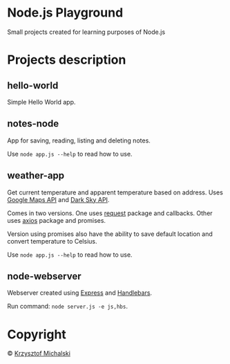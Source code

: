 # Node.js Playground

Small projects created for learning purposes of Node.js

# Projects description

## hello-world

Simple Hello World app.

## notes-node

App for saving, reading, listing and deleting notes.

Use `node app.js --help` to read how to use.

## weather-app

Get current temperature and apparent temperature based on address.
Uses [Google Maps API](https://maps.googleapis.com) and [Dark Sky API](https://darksky.net).

Comes in two versions.
One uses [request](https://npmjs.com/package/request) package and callbacks.
Other uses [axios](https://npmjs.com/package/axios) package and promises.

Version using promises also have the ability to save default location and convert temperature to Celsius.

Use `node app.js --help` to read how to use.

## node-webserver

Webserver created using [Express](http://expressjs.com) and [Handlebars](http://handlebarsjs.com/).

Run command: `node server.js -e js,hbs`.

# Copyright
© [Krzysztof Michalski](https://github.com/nooulaif)
